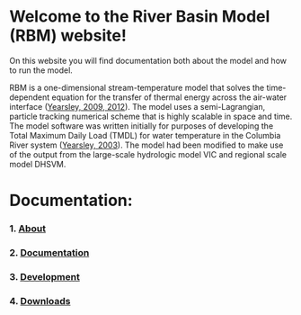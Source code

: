 # Welcome to the River Basin Model (RBM) website!

On this website you will find documentation both about the model and how to run the model.

RBM is a one-dimensional stream-temperature model that solves the time-dependent equation for the transfer of thermal energy across the air-water interface ([Yearsley, 2009, 2012](Documentation/References.md)). The model uses a semi-Lagrangian, particle tracking numerical scheme that is highly scalable in space and time. The model software was written initially for purposes of developing the Total Maximum Daily Load (TMDL) for water temperature in the Columbia River system ([Yearsley, 2003](Documentation/References.md)). The model had been modified to make use of the output from the large-scale hydrologic model VIC and regional scale model DHSVM.

# Documentation:

### 1.  [About](Overview/ModelOverview.md)
### 2.  [Documentation](Documentation/UserGuide.md)
### 3.  [Development](Development/ModelDevelopment.md)
### 4.  [Downloads](Datasets/Datasets.md)
